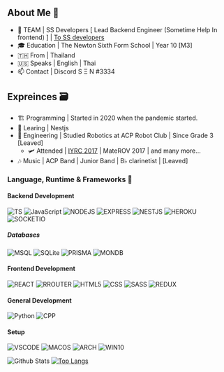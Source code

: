 <!--
**SEN-SENSATION/SEN-SENSATION** is a ✨ _special_ ✨ repository because its `README.md` (this file) appears on your GitHub profile.

Here are some ideas to get you started:
-->

## About Me 📠
- 🔭 TEAM | SS Developers [ Lead Backend Engineer (Sometime Help In frontend) ] | [To SS developers](https://github.com/SS-Developers)
- 🎓 Education | The Newton Sixth Form School | Year 10 [M3] 
- 🇹🇭 From | Thailand
- 🇺🇸 Speaks | English | Thai
- 📫 Contact | Discord S Ξ N #3334

## Expreinces 🗃
- 🏗 Programming | Started in 2020 when the pandemic started.
- 🌱 Learing | Nestjs
- 🦺 Engineering | Studied Robotics at ACP Robot Club | Since Grade 3 [Leaved]
  - 🛩 Attended | [IYRC 2017](https://www.iyrc.org/iyrc2017) | MateROV 2017 | and many more...
- 🎶 Music | ACP Band | Junior Band | B♭ clarinetist | [Leaved]

### Language, Runtime & Frameworks 💽
#### Backend Development
![TS](https://img.shields.io/badge/TypeScript-007ACC?style=for-the-badge&logo=typescript&logoColor=white) ![JavaScript](https://img.shields.io/badge/JavaScript-323330?style=for-the-badge&logo=javascript&logoColor=F7DF1E) ![NODEJS](https://img.shields.io/badge/Node.js-43853D?style=for-the-badge&logo=node.js&logoColor=white) ![EXPRESS](https://img.shields.io/badge/Express.js-000000?style=for-the-badge&logo=express&logoColor=white) ![NESTJS](https://img.shields.io/badge/nestjs-E0234E?style=for-the-badge&logo=nestjs&logoColor=white) ![HEROKU](https://img.shields.io/badge/Heroku-430098?style=for-the-badge&logo=heroku&logoColor=white) ![SOCKETIO](https://img.shields.io/badge/Socket.io-010101?&style=for-the-badge&logo=Socket.io&logoColor=white)
##### Databases
![MSQL](https://img.shields.io/badge/MySQL-00000F?style=for-the-badge&logo=mysql&logoColor=white) ![SQLite](https://img.shields.io/badge/SQLite-07405E?style=for-the-badge&logo=sqlite&logoColor=white) ![PRISMA](https://img.shields.io/badge/Prisma-3982CE?style=for-the-badge&logo=Prisma&logoColor=white) ![MONDB](https://img.shields.io/badge/MongoDB-4EA94B?style=for-the-badge&logo=mongodb&logoColor=white)
#### Frontend Development
![REACT](https://img.shields.io/badge/React-20232A?style=for-the-badge&logo=react&logoColor=61DAFB) ![RROUTER](https://img.shields.io/badge/React_Router-CA4245?style=for-the-badge&logo=react-router&logoColor=white) ![HTML5](https://img.shields.io/badge/HTML5-E34F26?style=for-the-badge&logo=html5&logoColor=white) ![CSS](https://img.shields.io/badge/CSS3-1572B6?style=for-the-badge&logo=css3&logoColor=white) ![SASS](https://img.shields.io/badge/Sass-CC6699?style=for-the-badge&logo=sass&logoColor=white) ![REDUX](https://img.shields.io/badge/Redux-593D88?style=for-the-badge&logo=redux&logoColor=white) 
#### General Development
![Python](https://img.shields.io/badge/Python-3776AB?style=for-the-badge&logo=python&logoColor=white) ![CPP](https://img.shields.io/badge/C%2B%2B-00599C?style=for-the-badge&logo=c%2B%2B&logoColor=white)
#### Setup
![VSCODE](https://img.shields.io/badge/Visual_Studio_Code-0078D4?style=for-the-badge&logo=visual%20studio%20code&logoColor=white) ![MACOS](https://img.shields.io/badge/mac%20os-000000?style=for-the-badge&logo=apple&logoColor=white) ![ARCH](https://img.shields.io/badge/Arch_Linux-1793D1?style=for-the-badge&logo=arch-linux&logoColor=white) ![WIN10](https://img.shields.io/badge/Windows-0078D6?style=for-the-badge&logo=windows&logoColor=white)

![Github Stats](https://github-readme-stats.vercel.app/api?username=SEN-SENSATION&theme=github_dark) 
[![Top Langs](https://github-readme-stats.vercel.app/api/top-langs/?username=SEN-SENSATION&layout=compact&theme=github_dark)](https://github.com/SEN-SENSATION/github-readme-stats)
